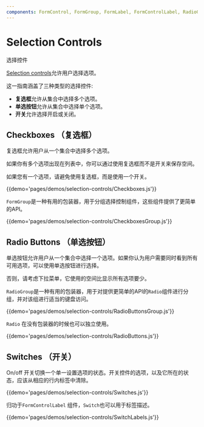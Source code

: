 ```yaml
---
components: FormControl, FormGroup, FormLabel, FormControlLabel, RadioGroup, Checkbox, Radio, Switch
---
```


# Selection Controls

选择控件

[Selection controls](https://material.io/guidelines/components/selection-controls.html)允许用户选择选项。

这一指南涵盖了三种类型的选择控件:

- **复选框**允许从集合中选择多个选项。
- **单选按钮**允许从集合中选择单个选项。
- **开关**允许选择开启或关闭。

## Checkboxes （复选框）

复选框允许用户从一个集合中选择多个选项。

如果你有多个选项出现在列表中，你可以通过使用复选框而不是开关来保存空间。

如果您有一个选项，请避免使用复选框，而是使用一个开关。

{{demo='pages/demos/selection-controls/Checkboxes.js'}}

`FormGroup`是一种有用的包装器，用于分组选择控制组件，这些组件提供了更简单的API。

{{demo='pages/demos/selection-controls/CheckboxesGroup.js'}}

## Radio Buttons （单选按钮）

单选按钮允许用户从一个集合中选择一个选项。如果你认为用户需要同时看到所有可用选项，可以使用单选按钮进行选择。

否则，请考虑下拉菜单，它使用的空间比显示所有选项要少。

`RadioGroup`是一种有用的包装器，用于对提供更简单的API的`Radio`组件进行分组，并对该组进行适当的键盘访问。

{{demo='pages/demos/selection-controls/RadioButtonsGroup.js'}}

`Radio` 在没有包装器的时候也可以独立使用。

{{demo='pages/demos/selection-controls/RadioButtons.js'}}

## Switches （开关）

On/off 开关切换一个单一设置选项的状态。开关控件的选项，以及它所在的状态，应该从相应的行内标签中清除。

{{demo='pages/demos/selection-controls/Switches.js'}}

归功于`FormControlLabel` 组件，`Switch`也可以用于标签描述。

{{demo='pages/demos/selection-controls/SwitchLabels.js'}}

